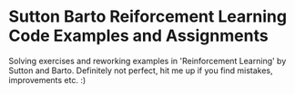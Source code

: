 # Sutton Barto Reiforcement Learning Code Examples and Assignments
Solving exercises and reworking examples in 'Reinforcement Learning' by Sutton and Barto. Definitely not perfect, hit me up if you find mistakes, improvements etc. :)
